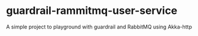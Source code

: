 # guardrail-rammitmq-user-service
A simple project to playground with guardrail and RabbitMQ using Akka-http
